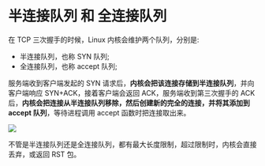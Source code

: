 
# 半连接队列 和 全连接队列

在 TCP 三次握手的时候，Linux 内核会维护两个队列，分别是:

- 半连接队列，也称 SYN 队列; 
- 全连接队列，也称 accept 队列;

服务端收到客户端发起的 SYN 请求后，**内核会把该连接存储到半连接队列**，并向客户端响应 SYN+ACK，接着客户端会返回 ACK，服务端收到第三次握手的 ACK 后，**内核会把连接从半连接队列移除，然后创建新的完全的连接，并将其添加到 accept 队列**，等待进程调用 accept 函数时把连接取出来。

![](/uploads/upload_f2071792b96ab3e453a105a8fe44410b.png)

不管是半连接队列还是全连接队列，都有最大长度限制，超过限制时，内核会直接丢弃，或返回 RST 包。